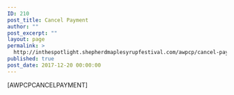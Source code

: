 ```yaml
---
ID: 210
post_title: Cancel Payment
author: ""
post_excerpt: ""
layout: page
permalink: >
  http://inthespotlight.shepherdmaplesyrupfestival.com/awpcp/cancel-payment
published: true
post_date: 2017-12-20 00:00:00
---
```

[AWPCPCANCELPAYMENT]